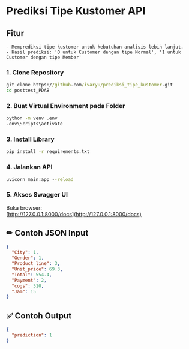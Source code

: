 # Prediksi Tipe Kustomer API

## Fitur
```
- Memprediksi tipe kustomer untuk kebutuhan analisis lebih lanjut.
- Hasil prediksi: '0 untuk Customer dengan tipe Normal', '1 untuk Customer dengan tipe Member'

```

### 1. Clone Repository

```cmd
git clone https://github.com/ivaryu/prediksi_tipe_kustomer.git
cd posttest_PDAB

```

### 2. Buat Virtual Environment pada Folder

```cmd
python -m venv .env
.env\Scripts\activate
```

### 3. Install Library

```cmd
pip install -r requirements.txt
```

### 4. Jalankan API

```cmd
uvicorn main:app --reload
```

### 5. Akses Swagger UI

Buka browser:  
 [http://127.0.0.1:8000/docs](http://127.0.0.1:8000/docs)

## ✏ Contoh JSON Input

```json
{
  "City": 1,
  "Gender": 1,
  "Product_line": 3,
  "Unit_price": 69.3,
  "Total": 554.4,
  "Payment": 2,
  "cogs": 510,
  "Jam": 15
}
```

## ✅ Contoh Output

```json
{
  "prediction": 1
}
